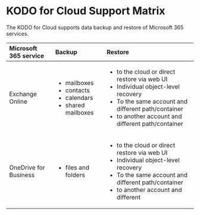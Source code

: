 # KODO for Cloud Support Matrix

The KODO for Cloud supports  data backup and restore of Microsoft 365 services.

 

<table>
  <thead>
    <tr>
      <th style="text-align:left">Microsoft 365 service</th>
      <th style="text-align:left">Backup</th>
      <th style="text-align:left">Restore</th>
    </tr>
  </thead>
  <tbody>
    <tr>
      <td style="text-align:left">Exchange Online</td>
      <td style="text-align:left">
        <ul>
          <li>mailboxes</li>
          <li>contacts</li>
          <li>calendars</li>
          <li>shared mailboxes</li>
        </ul>
      </td>
      <td style="text-align:left">
        <p></p>
        <ul>
          <li>to the cloud or direct restore via web UI</li>
          <li>Individual object-level recovery</li>
          <li>To the same account and different path/container</li>
          <li>to another account and different path/container</li>
        </ul>
      </td>
    </tr>
    <tr>
      <td style="text-align:left">OneDrive for Business</td>
      <td style="text-align:left">
        <p></p>
        <ul>
          <li>files and folders</li>
        </ul>
      </td>
      <td style="text-align:left">
        <ul>
          <li>to the cloud or direct restore via web UI</li>
          <li>Individual object-level recovery</li>
          <li>To the same account and different path/container</li>
          <li>to another account and different</li>
        </ul>
      </td>
    </tr>
  </tbody>
</table>

